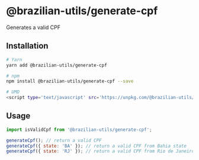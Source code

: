 # @brazilian-utils/generate-cpf

Generates a valid CPF

## Installation

```sh
# Yarn
yarn add @brazilian-utils/generate-cpf

# npm
npm install @brazilian-utils/generate-cpf --save

# UMD
<script type='text/javascript' src='https://unpkg.com/@brazilian-utils/generate-cpf/dist/index.umd.js'></script>
```

## Usage

```js
import isValidCpf from '@brazilian-utils/generate-cpf';

generateCpf(); // return a valid CPF
generateCpf({ state: 'BA' }); // return a valid CPF from Bahia state
generateCpf({ state: 'RJ' }); // return a valid CPF from Rio de Janeiro state
```
